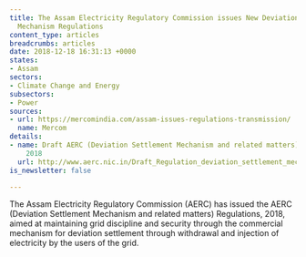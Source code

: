 ```yaml
---
title: The Assam Electricity Regulatory Commission issues New Deviation Settlement
  Mechanism Regulations
content_type: articles
breadcrumbs: articles
date: 2018-12-18 16:31:13 +0000
states:
- Assam
sectors:
- Climate Change and Energy
subsectors:
- Power
sources:
- url: https://mercomindia.com/assam-issues-regulations-transmission/
  name: Mercom
details:
- name: Draft AERC (Deviation Settlement Mechanism and related matters), Regulations,
    2018
  url: http://www.aerc.nic.in/Draft_Regulation_deviation_settlement_mechanism_2018.pdf
is_newsletter: false

---
```

The Assam Electricity Regulatory Commission (AERC) has issued the AERC (Deviation Settlement Mechanism and related matters) Regulations, 2018, aimed at maintaining grid discipline and security through the commercial mechanism for deviation settlement through withdrawal and injection of electricity by the users of the grid.   
